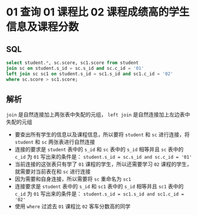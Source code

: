 # 01 查询 01 课程比 02 课程成绩高的学生信息及课程分数

## SQL

```sql
select student.*, sc.score, sc1.score from student 
join sc on student.s_id = sc.s_id and sc.c_id = '01' 
left join sc sc1 on student.s_id = sc1.s_id and sc1.c_id = '02' 
where sc.score > sc1.score;
```

## 解析

`join` 是自然连接加上两张表中失配的元组， `left join` 是自然连接加上左边表中失配的元组

- 要查出所有学生的信息以及课程信息，所以要将 `student` 和 `sc` 进行连接，将 `student` 和 `sc` 两张表进行自然连接
- 连接的要求是 `student` 表中的 `s_id` 和 `sc` 表中的 `s_id` 相等并且 `sc` 表中的 `c_id` 为 `01` 写出来的条件是： `student.s_id = sc.s_id and sc.c_id = '01'`
- 当前连接的这张表只有学了 `01` 课程的学生，所以还需要学习 `02` 课程的学生，就需要对当前表在和 `sc` 进行连接
- 因为需要和自身连接，所以需要将 `sc` 重命名为 `sc1`
- 连接要求是 `student` 表中的 `s_id` 和 `sc1` 表中的 `s_id` 相等并且 `sc1` 表中的 `c_id` 为 `01` 写出来的条件是： `student.s_id = sc1.s_id and sc1.c_id = '02'`
- 使用 `where` 过滤去 `01` 课程比 `02` 客车分数高的同学